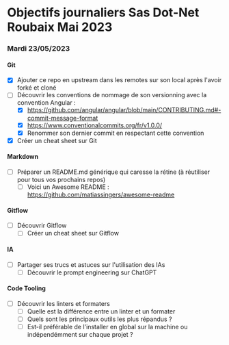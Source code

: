 # Objectifs journaliers Sas Dot-Net Roubaix Mai 2023

### Mardi 23/05/2023

#### Git

- [X] Ajouter ce repo en upstream dans les remotes sur son local après l'avoir forké et cloné
- [ ] Découvrir les conventions de nommage de son versionning avec la convention Angular :
  - [X] https://github.com/angular/angular/blob/main/CONTRIBUTING.md#-commit-message-format
  - [X] https://www.conventionalcommits.org/fr/v1.0.0/
  - [X] Renommer son dernier commit en respectant cette convention
- [X] Créer un cheat sheet sur Git

#### Markdown

- [ ] Préparer un README.md générique qui caresse la rétine (à réutiliser pour tous vos prochains repos)
  - [ ] Voici un Awesome README : https://github.com/matiassingers/awesome-readme

#### Gitflow

- [ ] Découvrir Gitflow
  - [ ] Créer un cheat sheet sur Gitflow

#### IA

- [ ] Partager ses trucs et astuces sur l'utilisation des IAs
  - [ ] Découvrir le prompt engineering sur ChatGPT

#### Code Tooling

- [ ] Découvrir les linters et formaters
  - [ ] Quelle est la différence entre un linter et un formater
  - [ ] Quels sont les principaux outils les plus répandus ?
  - [ ] Est-il préférable de l'installer en global sur la machine ou indépendémment sur chaque projet ?
